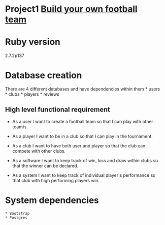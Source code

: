 # Project1 [Build your own football team](https://soccer-fan1.herokuapp.com/login)

# Ruby version
  2.7.2p137

# Database creation
  There are 4 different databases and have dependencies within them
    * users
    * clubs
    * players
    * reviews

## High level functional requirement

* As a user
 I want to create a football team
 so that I can play with other team/s.

 * As a player
  I want to be in a club
  so that I can play in the tournament.

* As a club
  I want to have both user and player
  so that the club can compete with other clubs.

* As a software
  I want to keep track of win, loss and draw within clubs
  so that the winner can be declared.

* As a system
  I want to keep track of individual player's performance
  so that club with high performing players win.


# System dependencies
    * Bootstrap
    * Postgres
